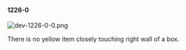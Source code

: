 #### 1226-0
![dev-1226-0-0.png](https://github.com/lil-lab/nlvr/raw/master/nlvr/dev/images/3/dev-1226-0-0.png "dev-1226-0-0.png")

There is no yellow item closely touching right wall of a box.